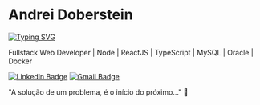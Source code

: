# Andrei Doberstein

[![Typing SVG](https://readme-typing-svg.demolab.com?font=Fira+Code&duration=3000&pause=500&random=false&width=635&lines=%3C+Welcome+%2F%3E;%3C+My+name+is+Andrei+Doberstein+%2F%3E;%3C+I'm+a+Web+Developer+%2F%3E;%3C+FullStack+%2F%3E)](https://git.io/typing-svg) 

Fullstack Web Developer | Node | ReactJS | TypeScript | MySQL | Oracle | Docker

[![Linkedin Badge](https://img.shields.io/badge/-Andrei%20Doberstein-00875f?style=flat-square&logo=Linkedin&logoColor=white&link=https://www.linkedin.com/in/andrei-doberstein/)](https://www.linkedin.com/in/andrei-doberstein/) 
[![Gmail Badge](https://img.shields.io/badge/-andrei.doberstein@gmail.com-00875f?style=flat-square&logo=Gmail&logoColor=white&link=mailto:andrei.doberstein@gmail.com)](mailto:andrei.doberstein@gmail.com)

"A solução de um problema, é o início do próximo..." 🚀
